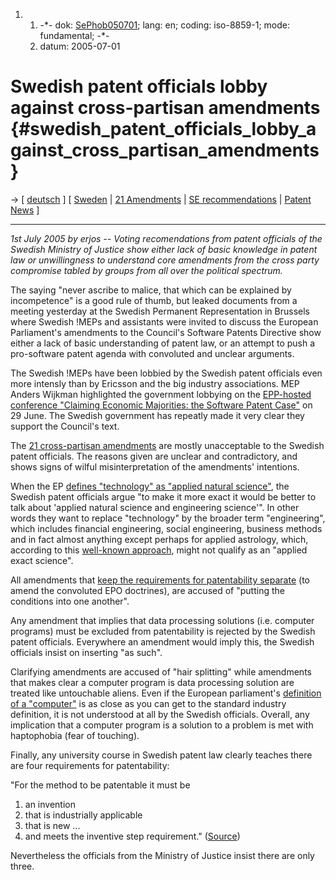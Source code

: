 1.  1.  -\*- dok: [SePhob050701](SePhob050701 "wikilink"); lang: en;
        coding: iso-8859-1; mode: fundamental; -\*-
    2.  datum: 2005-07-01

# Swedish patent officials lobby against cross-partisan amendments {#swedish_patent_officials_lobby_against_cross_partisan_amendments}

-\> \[ [ deutsch](SePhob050701De "wikilink") \] \[ [
Sweden](SwpatseEn "wikilink") \| [ 21
Amendments](AmPlenPr05En "wikilink") \| [SE
recommendations](http://swpat.ffii.org/papers/europarl0309/amends05/plen0507/sv/prv-assess.pdf "wikilink")
\| [ Patent News](SwpatcninoEn "wikilink") \]

------------------------------------------------------------------------

*1st July 2005 by erjos \-- Voting recomendations from patent officials
of the Swedish Ministry of Justice show either lack of basic knowledge
in patent law or unwillingness to understand core amendments from the
cross party compromise tabled by groups from all over the political
spectrum.*

The saying \"never ascribe to malice, that which can be explained by
incompetence\" is a good rule of thumb, but leaked documents from a
meeting yesterday at the Swedish Permanent Representation in Brussels
where Swedish !MEPs and assistants were invited to discuss the European
Parliament\'s amendments to the Council\'s Software Patents Directive
show either a lack of basic understanding of patent law, or an attempt
to push a pro-software patent agenda with convoluted and unclear
arguments.

The Swedish !MEPs have been lobbied by the Swedish patent officials even
more intensly than by Ericsson and the big industry associations. MEP
Anders Wijkman highlighted the government lobbying on the [ EPP-hosted
conference \"Claiming Economic Majorities: the Software Patent
Case\"](Konf050629En "wikilink") on 29 June. The Swedish government has
repeatly made it very clear they support the Council\'s text.

The [ 21 cross-partisan amendments](AmPlenPr050701En "wikilink") are
mostly unacceptable to the Swedish patent officials. The reasons given
are unclear and contradictory, and shows signs of wilful
misinterpretation of the amendments\' intentions.

When the EP [ defines \"technology\" as \"applied natural
science\"](JuriTech0505En "wikilink"), the Swedish patent officials
argue \"to make it more exact it would be better to talk about \'applied
natural science and engineering science\'\". In other words they want to
replace \"technology\" by the broader term \"engineering\", which
includes financial engineering, social engineering, business methods and
in fact almost anything except perhaps for applied astrology, which,
according to this [well-known
approach](http://swpat.ffii.org/papers/jwip-schar98/ "wikilink"), might
not qualify as an \"applied exact science\".

All amendments that [ keep the requirements for patentability
separate](JuriInvstep0505En "wikilink") (to amend the convoluted EPO
doctrines), are accused of \"putting the conditions into one another\".

Any amendment that implies that data processing solutions (i.e. computer
programs) must be excluded from patentability is rejected by the Swedish
patent officials. Everywhere an amendment would imply this, the Swedish
officials insist on inserting \"as such\".

Clarifying amendments are accused of \"hair splitting\" while amendments
that makes clear a computer program is data processing solution are
treated like untouchable aliens. Even if the European parliament\'s [
definition of a \"computer\"](JuriProg0505En "wikilink") is as close as
you can get to the standard industry definition, it is not understood at
all by the Swedish officials. Overall, any implication that a computer
program is a solution to a problem is met with haptophobia (fear of
touching).

Finally, any university course in Swedish patent law clearly teaches
there are four requirements for patentability:

\"For the method to be patentable it must be

1.  an invention
2.  that is industrially applicable
3.  that is new \...
4.  and meets the inventive step requirement.\"
    ([Source](http://www.juridicum.su.se/jurweb/utbildning/grundkurser/c3/svarsmall%20040606.pdf "wikilink"))

Nevertheless the officials from the Ministry of Justice insist there are
only three.
